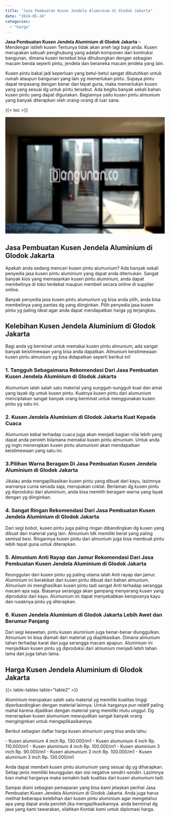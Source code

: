 ```yaml
---
title: "Jasa Pembuatan Kusen Jendela Aluminium di Glodok Jakarta"
date: "2024-05-24"
categories: 
  - "harga"
---
```


**Jasa Pembuatan Kusen Jendela Aluminium di Glodok Jakarta** – Mendengar istileh kusen Tentunya tidak akan aneh lagi bagi anda. Kusen merupakan sebuah penghubung yang adalah komponen dari kontruksi bangunan, dimana kusen tersebut bisa dihubungkan dengan sebagian macam benda seperti pintu, jendela dan beraneka macam jendela yang lain.

Kusen pintu bakal jadi keperluan yang betul-betul sangat dibutuhkan untuk rumah ataupun bangunan yang lain yg memerlukan pintu. Supaya pintu dapat terpasang dengan benar dan tepat guna, maka memerlukan kusen yang yang sesuai dg untuk pintu tersebut. Ada begitu banyak sekali bahan kusen pintu yang dapat digunakan. Bagiannya yaitu kusen pintu almunium yang banyak diterapkan oleh orang-orang di luar sana.

{{< toc >}}

![Jasa Pembuatan Kusen Jendela Aluminium di Glodok Jakarta](/images/harga-kusen-jendela-alumunium-31.png)

## Jasa Pembuatan Kusen Jendela Aluminium di Glodok Jakarta

Apakah anda sedang mencari kusen pintu alumunium? Ada banyak sekali penyedia jasa kusen pintu aluminium yang dapat anda ditemukan. Sangat banyak kios yang memasarkan kusen pintu aluminium, anda dapat membelinya di toko terdekat maupun membeli secara online di supplier online.

Banyak penyedia jasa kusen pintu alumunium yg bisa anda pilih, anda bisa membelinya yang pantas dg yang diinginkan. Pilih penyedia jasa kusen pintu yg paling ideal agar anda dapat mendapatkan harga yg terjangkau.

## Kelebihan Kusen Jendela Aluminium di Glodok Jakarta

Bagi anda yg berminat untuk memakai kusen pintu almunium, ada sangat banyak keistimewaan yang bisa anda dapatkan. Almunium keistimewaan kusen pintu almunium yg bisa didapatkan seperti berikut ini!

### 1\. Tangguh Sebagaimana Rekomendasi Dari Jasa Pembuatan Kusen Jendela Aluminium di Glodok Jakarta

Alumunium ialah salah satu material yang sungguh-sungguh kuat dan amat yang layak dg untuk kusen pintu. Kuatnya kusen pintu dari alumunium menciptakan sangat banyak orang berminat untuk menggunakan kusen pintu yg satu ini.

### 2\. Kusen Jendela Aluminium di Glodok Jakarta Kuat Kepada Cuaca

Alumunium kebal terhadap cuaca juga akan menjadi bagian nilai lebih yang dapat anda peroleh bilamana memakai kusen pintu almunium. Untuk anda yg ingin menerapkan kusen pintu alumunium akan mendapatkan keistimewaan yang satu ini.

### 3.Pilihan Warna Beragam Di Jasa Pembuatan Kusen Jendela Aluminium di Glodok Jakarta

Jikalau anda mengaplikasikan kusen pintu yang dibuat dari kayu, lazimnya warnanya cuma senada saja, merupakan coklat. Berlainan dg kusen pintu yg diproduksi dari aluminium, anda bisa memilih beragam warna yang layak dengan yg diinginkan.

### 4\. Sangat Ringan Rekomendasi Dari Jasa Pembuatan Kusen Jendela Aluminium di Glodok Jakarta

Dari segi bobot, kusen pintu juga paling ringan dibandingkan dg kusen yang dibuat dari material yang lain. Almunium tdk memiliki berat yang paling semisal besi. Ringannya kusen pintu dari almunium juga bisa membuat pintu lebih tepat guna untuk diterapkan.

### 5\. Almunium Anti Rayap dan Jamur Rekomendasi Dari Jasa Pembuatan Kusen Jendela Aluminium di Glodok Jakarta

Keunggulan dari kusen pintu yg paling utama ialah Anti rayap dan jamur. Aluminium ini berakibat dari kusen pintu dibuat dari bahan almunium. Almunium ini menghasilkan kusen pintu tadi sangat Anti terhadap serangga macam apa saja. Biasanya serangga akan gampang menyerang kusen yang diproduksi dari kayu. Alumunium ini dapat menyebabkan keroposnya kayu dan rusaknya pintu yg diterapkan.

### 6\. Kusen Jendela Aluminium di Glodok Jakarta Lebih Awet dan Berumur Panjang

Dari segi keawetan, pintu kusen aluminium juga benar-benar diunggulkan. Almunium ini bisa diamati dari material yg diaplikasikan. Dimana almunium tahan terhadap karat dan juga serangga macam apapun. Aluminium ini menjadikan kusen pintu yg diproduksi dari almunium menjadi lebih tahan lama dan juga tahan lama.

## Harga Kusen Jendela Aluminium di Glodok Jakarta

{{< table-tables table="table2" >}}

Aluminium merupakan salah satu material yg memiliki kualitas tinggi diperbandingkan dengan material lainnya. Untuk harganya pun relatif paling mahal karena dijadikan dengan material yang memiliki mutu unggul. Dg menerapkan kusen alumunium mewujudkan sangat banyak orang menginginkan untuk mengaplikasikannya.

Berikut sebagian daftar harga kusen almunium yang bisa anda tahu:

\- Kusen aluminium 4 inch Rp. 130.000/m1 - Kusen alumunium 4 inch Rp. 110.000/m1 - Kusen aluminium 4 inch Rp. 100.000/m1 - Kusen aluminium 3 inch Rp. 90.000/m1 - Kusen alumunium 3 inch Rp. 100.000/m1 - Kusen aluminium 3 inch Rp. 130.000/m1

Anda dapat membeli kusen pintu alumunium yang sesuai dg yg diharapkan. Setiap jenis memiliki keunggulan dan sisi negative sendiri-sendiri. Lazimnya kian mahal harganya maka semakin baik kualitas dari kusen alumunium tadi.

Sampai disini sebagian pemaparan yang bisa kami jelaskan perihal Jasa Pembuatan Kusen Jendela Aluminium di Glodok Jakarta. Anda juga harus melihat beberapa kelebihan dari kusen pintu aluminium agar mengetahui apa yang dapat anda peroleh jika mengaplikasikannya. anda berminat dg jasa yang kami tawarakan, silahkan Kontak kami untuk diplomasi harga.
